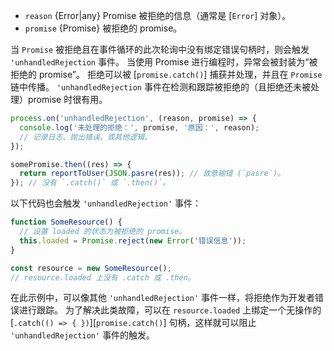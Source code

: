 <!-- YAML
added: v1.4.1
changes:
  - version: v7.0.0
    pr-url: https://github.com/nodejs/node/pull/8217
    description: 不建议不处理 `Promise` 的拒绝。
  - version: v6.6.0
    pr-url: https://github.com/nodejs/node/pull/8223
    description: 未处理的 `Promise` 拒绝现在会触发进程警告。
-->

* `reason` {Error|any} Promise 被拒绝的信息（通常是 [`Error`] 对象）。
* `promise` {Promise} 被拒绝的 promise。

当 `Promise` 被拒绝且在事件循环的此次轮询中没有绑定错误句柄时，则会触发 `'unhandledRejection` 事件。
当使用 Promise 进行编程时，异常会被封装为“被拒绝的 promise”。
拒绝可以被 [`promise.catch()`] 捕获并处理，并且在 `Promise` 链中传播。
`'unhandledRejection` 事件在检测和跟踪被拒绝的（且拒绝还未被处理）promise 时很有用。


```js
process.on('unhandledRejection', (reason, promise) => {
  console.log('未处理的拒绝：', promise, '原因：', reason);
  // 记录日志、抛出错误、或其他逻辑。
});

somePromise.then((res) => {
  return reportToUser(JSON.pasre(res)); // 故意输错 (`pasre`)。
}); // 没有 `.catch()` 或 `.then()`。
```

以下代码也会触发 `'unhandledRejection'` 事件：

```js
function SomeResource() {
  // 设置 loaded 的状态为被拒绝的 promise。
  this.loaded = Promise.reject(new Error('错误信息'));
}

const resource = new SomeResource();
// resource.loaded 上没有 .catch 或 .then。
```

在此示例中，可以像其他 `'unhandledRejection'` 事件一样，将拒绝作为开发者错误进行跟踪。
为了解决此类故障，可以在 `resource.loaded` 上绑定一个无操作的 [`.catch(() => { })`][`promise.catch()`] 句柄，这样就可以阻止 `'unhandledRejection'` 事件的触发。

